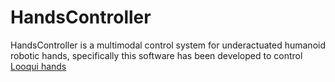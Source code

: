 # HandsController

HandsController is a multimodal control system for underactuated humanoid robotic hands, specifically this software has been developed to control [Looqui hands](http://www.looquilabs.com/?lang=en "Looquilabs homepage")
